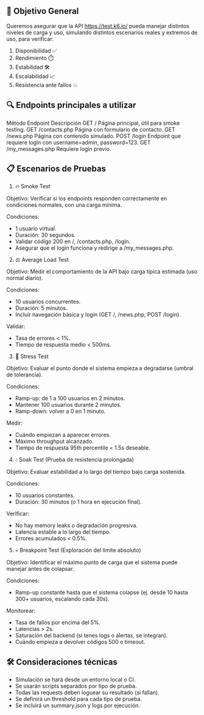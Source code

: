 ## 🎯 Objetivo General

Queremos asegurar que la API https://test.k6.io/ pueda manejar distintos niveles de carga y uso, simulando distintos escenarios reales y extremos de uso, para verificar:

1. Disponibilidad ✅
2. Rendimiento ⏱️
3. Estabilidad 🛠️
4. Escalabilidad 📈
5. Resistencia ante fallos 💥

## 🔍 Endpoints principales a utilizar

Método Endpoint Descripción
GET / Página principal, útil para smoke testing.
GET /contacts.php Página con formulario de contacto.
GET /news.php Página con contenido simulado.
POST /login Endpoint que requiere login con username=admin, password=123.
GET /my_messages.php Requiere login previo.

## 📋 Escenarios de Pruebas

1. 🔥 Smoke Test

Objetivo: Verificar si los endpoints responden correctamente en condiciones normales, con una carga mínima.

Condiciones:

- 1 usuario virtual.
- Duración: 30 segundos.
- Validar código 200 en /, /contacts.php, /login.
- Asegurar que el login funciona y redirige a /my_messages.php.

2. ⚖️ Average Load Test

Objetivo: Medir el comportamiento de la API bajo carga típica estimada (uso normal diario).

Condiciones:

- 10 usuarios concurrentes.
- Duración: 5 minutos.
- Incluir navegación básica y login (GET /, /news.php, POST /login).

Validar:

- Tasa de errores < 1%.
- Tiempo de respuesta medio < 500ms.

3. 🧨 Stress Test

Objetivo: Evaluar el punto donde el sistema empieza a degradarse (umbral de tolerancia).

Condiciones:

- Ramp-up: de 1 a 100 usuarios en 2 minutos.
- Mantener 100 usuarios durante 2 minutos.
- Ramp-down: volver a 0 en 1 minuto.

Medir:

- Cuándo empiezan a aparecer errores.
- Máximo throughput alcanzado.
- Tiempo de respuesta 95th percentile < 1.5s deseable.

4. 💧 Soak Test (Prueba de resistencia prolongada)

Objetivo: Evaluar estabilidad a lo largo del tiempo bajo carga sostenida.

Condiciones:

- 10 usuarios constantes.
- Duración: 30 minutos (o 1 hora en ejecución final).

Verificar:

- No hay memory leaks o degradación progresiva.
- Latencia estable a lo largo del tiempo.
- Errores acumulados < 0.5%.

5. 💀 Breakpoint Test (Exploración del límite absoluto)

Objetivo: Identificar el máximo punto de carga que el sistema puede manejar antes de colapsar.

Condiciones:

- Ramp-up constante hasta que el sistema colapse (ej. desde 10 hasta 300+ usuarios, escalando cada 30s).

Monitorear:

- Tasa de fallos por encima del 5%.
- Latencias > 2s.
- Saturación del backend (si tenes logs o alertas, se integran).
- Cuándo empieza a devolver códigos 500 o timeout.

## 🛠️ Consideraciones técnicas

- Simulación se hará desde un entorno local o CI.
- Se usarán scripts separados por tipo de prueba.
- Todas las requests deben loguear su resultado (si fallan).
- Se definirá un threshold para cada tipo de prueba.
- Se incluirá un summary.json y logs por ejecución.
